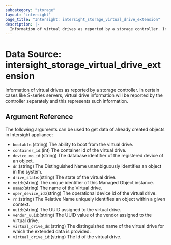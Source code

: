 ```yaml
---
subcategory: "storage"
layout: "intersight"
page_title: "Intersight: intersight_storage_virtual_drive_extension"
description: |-
  Information of virtual drives as reported by a storage controller. In certain cases like S-series servers, virtual drive information will be reported by the controller separately and this represents such information.
---
```


# Data Source: intersight_storage_virtual_drive_extension
Information of virtual drives as reported by a storage controller. In certain cases like S-series servers, virtual drive information will be reported by the controller separately and this represents such information.
## Argument Reference
The following arguments can be used to get data of already created objects in Intersight appliance:
* `bootable`:(string) The ability to boot from the virtual drive. 
* `container_id`:(int) The container id of the virtual drive. 
* `device_mo_id`:(string) The database identifier of the registered device of an object. 
* `dn`:(string) The Distinguished Name unambiguously identifies an object in the system. 
* `drive_state`:(string) The state of the virtual drive. 
* `moid`:(string) The unique identifier of this Managed Object instance. 
* `name`:(string) The name of the Virtual drive. 
* `oper_device_id`:(string) The operational device id of the virtual drive. 
* `rn`:(string) The Relative Name uniquely identifies an object within a given context. 
* `uuid`:(string) The UUID assigned to the virtual drive. 
* `vendor_uuid`:(string) The UUID value of the vendor assigned to the virtual drive. 
* `virtual_drive_dn`:(string) The distinguished name of the virtual drive for which the extended data is provided. 
* `virtual_drive_id`:(string) The Id of the virtual drive. 
